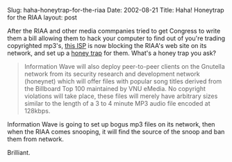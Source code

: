 Slug: haha-honeytrap-for-the-riaa
Date: 2002-08-21
Title: Haha! Honeytrap for the RIAA
layout: post

After the RIAA and other media commpanies tried to get Congress to write them a bill allowing them to hack your computer to find out of you&#39;re trading copyrighted mp3&#39;s, <a href="http://www.informationwave.net/">this ISP</a> is now blocking the RIAA&#39;s web site on its network, and set up a <a href="http://www.informationwave.net/news/20020819riaa.php">honey trap</a> for them. What&#39;s a honey trap you ask?
<blockquote> Information Wave will also deploy peer-to-peer clients on the Gnutella network from its security research and development network (honeynet) which will offer files with popular song titles derived from the Billboard Top 100 maintained by VNU eMedia. No copyright violations will take place, these files will merely have arbitrary sizes similar to the length of a 3 to 4 minute MP3 audio file encoded at 128kbps.</blockquote>

Information Wave is going to set up bogus mp3 files on its network, then when the RIAA comes snooping, it will find the source of the snoop and ban them from network.

Brilliant.
